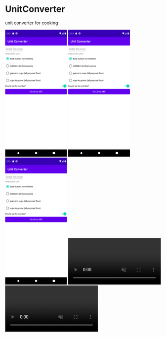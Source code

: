 # UnitConverter
unit converter for cooking

<img src = "Screenshot_1624364001.png" width="200">
<img src = "Screenshot_1624364001.png" width="200">
<img src = "Screenshot_1624364001.png" width="200">

<video autoplay loop muted playsinline>
    <source src="unitConverter.webm" type="video/webm">

    Your browser does not support HTML5 video.       
    <a href="unitConverter.gif">Click here to view original GIF</a>
</video>

<video autoplay loop muted playsinline>
    <source src="unitConverter.webm" type="video/webm">
    <source src="unitConverter.mp4" type="video/mp4">
    <img src="unitConverter.gif">
</video>
